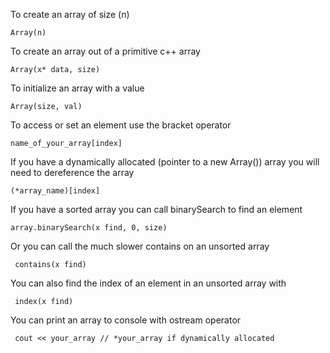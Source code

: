 To create an array of size (n)

    Array(n)
    
To create an array out of a primitive c++ array

    Array(x* data, size)
    
To initialize an array with a value

    Array(size, val)
    
To access or set an element use the bracket operator

    name_of_your_array[index]
    
If you have a dynamically allocated (pointer to a new Array<x>()) array you will need to dereference the array

    (*array_name)[index]
    
If you have a sorted array you can call binarySearch to find an element

    array.binarySearch(x find, 0, size)
    
 Or you can call the much slower contains on an unsorted array
 
     contains(x find)
     
 You can also find the index of an element in an unsorted array with 
 
     index(x find)
     
 You can print an array to console with ostream operator
 
     cout << your_array // *your_array if dynamically allocated
